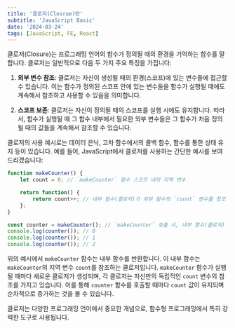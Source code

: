 ```yaml
---
title: '클로저(Closrue)란'
subtitle: 'JavaScript Basic'
date: '2024-03-24'
tags: [JavaScript, FE, React]
---
```


클로저(Closure)는 프로그래밍 언어의 함수가 정의될 때의 환경을 기억하는 함수를 말합니다. 클로저는 일반적으로 다음 두 가지 주요 특징을 가집니다:

1. **외부 변수 참조**: 클로저는 자신이 생성될 때의 환경(스코프)에 있는 변수들에 접근할 수 있습니다. 이는 함수가 정의된 스코프 안에 있는 변수들을 함수가 실행될 때에도 계속해서 참조하고 사용할 수 있음을 의미합니다.

2. **스코프 보존**: 클로저는 자신이 정의될 때의 스코프를 실행 시에도 유지합니다. 따라서, 함수가 실행될 때 그 함수 내부에서 필요한 외부 변수들은 그 함수가 처음 정의될 때의 값들을 계속해서 참조할 수 있습니다.

클로저의 사용 예시로는 데이터 은닉, 고차 함수에서의 콜백 함수, 함수를 통한 상태 유지 등이 있습니다. 예를 들어, JavaScript에서 클로저를 사용하는 간단한 예시를 보여드리겠습니다:

```javascript
function makeCounter() {
    let count = 0; // `makeCounter` 함수 스코프 내의 지역 변수

    return function() {
        return count++; // 내부 함수(클로저)가 외부 함수의 `count` 변수를 참조
    };
}

const counter = makeCounter(); // `makeCounter` 호출 시, 내부 함수(클로저) 반환
console.log(counter()); // 0
console.log(counter()); // 1
console.log(counter()); // 2
```

위의 예시에서 `makeCounter` 함수는 내부 함수를 반환합니다. 이 내부 함수는 `makeCounter`의 지역 변수 `count`를 참조하는 클로저입니다. `makeCounter` 함수가 실행될 때마다 새로운 클로저가 생성되며, 각 클로저는 자신만의 독립적인 `count` 변수의 참조를 가지고 있습니다. 이를 통해 `counter` 함수를 호출할 때마다 `count` 값이 유지되며 순차적으로 증가하는 것을 볼 수 있습니다.

클로저는 다양한 프로그래밍 언어에서 중요한 개념으로, 함수형 프로그래밍에서 특히 강력한 도구로 사용됩니다.